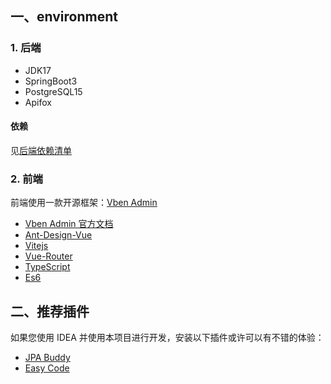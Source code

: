 ## 一、environment

### 1. 后端

- JDK17
- SpringBoot3
- PostgreSQL15
- Apifox

#### 依赖

见[后端依赖清单](https://github.com/jhlzlove/market/blob/dev/market-vben-example/build.gradle)

### 2. 前端

前端使用一款开源框架：[Vben Admin](https://vvbin.cn/doc-next/)

- [Vben Admin 官方文档](https://vvbin.cn/doc-next/guide/introduction.html)
- [Ant-Design-Vue](https://2x.antdv.com/docs/vue/introduce-cn/)
- [Vitejs](https://vitejs.dev/)
- [Vue-Router](https://router.vuejs.org/)
- [TypeScript](https://www.typescriptlang.org/)
- [Es6](https://es6.ruanyifeng.com/)

## 二、推荐插件

如果您使用 IDEA 并使用本项目进行开发，安装以下插件或许可以有不错的体验：

- [JPA Buddy](https://plugins.jetbrains.com/plugin/15075-jpa-buddy)
- [Easy Code](https://plugins.jetbrains.com/plugin/10954-easy-code)
